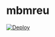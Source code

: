 # mbmreu
[![Deploy](https://www.herokucdn.com/deploy/button.png)](https://dashboard.heroku.com/new?template=https://github.com/mvbiew/mbmreu)
